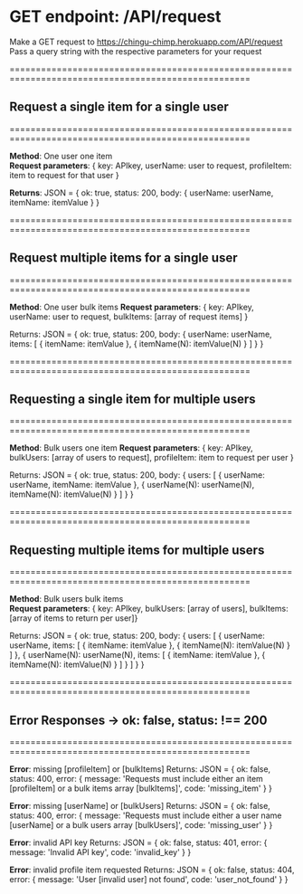 # GET endpoint: /API/request

Make a GET request to https://chingu-chimp.herokuapp.com/API/request
Pass a query string with the respective parameters for your request

====================================================================================================
## Request a single item for a single user                               
====================================================================================================         

**Method**: One user one item           
**Request parameters**: { key: APIkey, userName: user to request, profileItem: item to request for that user }

**Returns**: JSON = {
            ok: true,
            status: 200,
            body: {
                userName: userName,
                itemName: itemValue
            }
        }

====================================================================================================
## Request multiple items for a single user
====================================================================================================

**Method**: One user bulk items
**Request parameters**: { key: APIkey, userName: user to request, bulkItems: [array of request items] }

Returns: JSON = {
            ok: true,
            status: 200,
            body: {
                userName: userName,
                items: [
                    {
                        itemName: itemValue
                    },
                    {
                        itemName(N): itemValue(N)
                    }
                ]
            }
        }

====================================================================================================
## Requesting a single item for multiple users 
====================================================================================================

**Method**: Bulk users one item
**Request parameters**: { key: APIkey, bulkUsers: [array of users to request], profileItem: item to request per user }

Returns: JSON = {
            ok: true,
            status: 200,
            body: {
                users: [
                    {
                        userName: userName,
                        itemName: itemValue
                    },
                    {
                        userName(N): userName(N),
                        itemName(N): itemValue(N)
                    }
                ]
            }
        }

====================================================================================================
## Requesting multiple items for multiple users
====================================================================================================

**Method**: Bulk users bulk items       
**Request parameters**: { key: APIkey, bulkUsers: [array of users], bulkItems: [array of items to return per user]}

Returns: JSON = {
            ok: true,
            status: 200,
            body: {
                users: [
                    {
                        userName: userName,
                        items: [
                            {
                                itemName: itemValue
                            },
                            {
                                itemName(N): itemValue(N)
                            }
                        ]
                    },
                    {
                        userName(N): userName(N),
                        items: [
                            {
                                itemName: itemValue
                            },
                            {
                                itemName(N): itemValue(N)
                            }
                        ]
                    }
                ]
            }
        }

====================================================================================================
## Error Responses -> ok: false, status: !== 200
====================================================================================================

**Error**: missing [profileItem] or [bulkItems]
Returns: JSON = {
    ok: false,
    status: 400,
    error: {
        message: 'Requests must include either an item [profileItem] or a bulk items array [bulkItems]',
        code: 'missing_item'
    }
}

**Error**: missing [userName] or [bulkUsers]
Returns: JSON = {
    ok: false,
    status: 400,
    error: {
        message: 'Requests must include either a user name [userName] or a bulk users array [bulkUsers]',
        code: 'missing_user'
    }
}

**Error**: invalid API key
Returns: JSON = {
    ok: false,
    status: 401,
    error: {
        message: 'Invalid API key', 
        code: 'invalid_key'
    }
}

**Error**: invalid profile item requested 
Returns: JSON = {
    ok: false,
    status: 404,
    error: {
        message: 'User [invalid user] not found',
        code: 'user_not_found'
    }
}